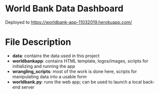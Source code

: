 # World Bank Data Dashboard
Deployed to https://worldbank-app-11032019.herokuapp.com/

# File Description
 - **data**: contains the data used in this project
 - **worldbankapp**: contains HTML template, logos/images, scripts for initializing and running the app
 - **wrangling_scripts**: most of the work is done here, scripts for manipulating data into a usable form
 - **worldbank.py**: runs the web app; can be used to launch a local back-end server

